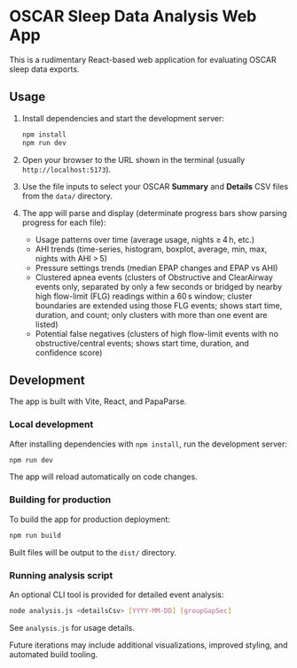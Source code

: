 # OSCAR Sleep Data Analysis Web App

This is a rudimentary React-based web application for evaluating OSCAR sleep data exports.

## Usage

1. Install dependencies and start the development server:

   ```bash
   npm install
   npm run dev
   ```

2. Open your browser to the URL shown in the terminal (usually `http://localhost:5173`).

3. Use the file inputs to select your OSCAR **Summary** and **Details** CSV files from the `data/` directory.

4. The app will parse and display (determinate progress bars show parsing progress for each file):
   - Usage patterns over time (average usage, nights ≥ 4 h, etc.)
   - AHI trends (time-series, histogram, boxplot, average, min, max, nights with AHI > 5)
   - Pressure settings trends (median EPAP changes and EPAP vs AHI)
   - Clustered apnea events (clusters of Obstructive and ClearAirway events only, separated by only a few seconds or bridged by nearby high flow-limit (FLG) readings within a 60 s window; cluster boundaries are extended using those FLG events; shows start time, duration, and count; only clusters with more than one event are listed)
   - Potential false negatives (clusters of high flow-limit events with no obstructive/central events; shows start time, duration, and confidence score)

## Development

The app is built with Vite, React, and PapaParse.

### Local development

After installing dependencies with `npm install`, run the development server:

```bash
npm run dev
```

The app will reload automatically on code changes.

### Building for production

To build the app for production deployment:

```bash
npm run build
```

Built files will be output to the `dist/` directory.

### Running analysis script

An optional CLI tool is provided for detailed event analysis:

```bash
node analysis.js <detailsCsv> [YYYY-MM-DD] [groupGapSec]
```

See `analysis.js` for usage details.

Future iterations may include additional visualizations, improved styling, and automated build tooling.
